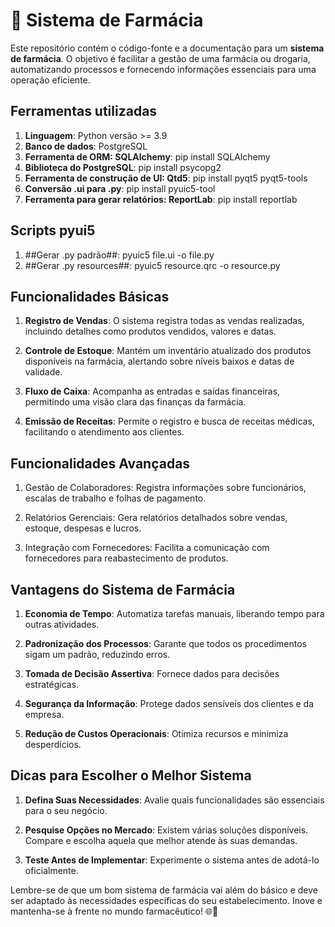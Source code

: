 # 💊 Sistema de Farmácia

Este repositório contém o código-fonte e a documentação para um **sistema de farmácia**. O objetivo é facilitar a gestão de uma farmácia ou drogaria, automatizando processos e fornecendo informações essenciais para uma operação eficiente.

## Ferramentas utilizadas

1. **Linguagem**: Python versão >= 3.9
2. **Banco de dados**: PostgreSQL
3. **Ferramenta de ORM: SQLAlchemy**: pip install SQLAlchemy
4. **Biblioteca do PostgreSQL**: pip install psycopg2
5. **Ferramenta de construção de UI: Qtd5**: pip install pyqt5 pyqt5-tools
6. **Conversão .ui para .py**: pip install pyuic5-tool
7. **Ferramenta para gerar relatórios: ReportLab**: pip install reportlab

## Scripts pyui5
1. ##Gerar .py padrão##: pyuic5 file.ui -o file.py 
2. ##Gerar .py resources##: pyuic5 resource.qrc -o resource.py 

## Funcionalidades Básicas

1. **Registro de Vendas**: O sistema registra todas as vendas realizadas, incluindo detalhes como produtos vendidos, valores e datas.

2. **Controle de Estoque**: Mantém um inventário atualizado dos produtos disponíveis na farmácia, alertando sobre níveis baixos e datas de validade.

3. **Fluxo de Caixa**: Acompanha as entradas e saídas financeiras, permitindo uma visão clara das finanças da farmácia.

4. **Emissão de Receitas**: Permite o registro e busca de receitas médicas, facilitando o atendimento aos clientes.

## Funcionalidades Avançadas

1. Gestão de Colaboradores: Registra informações sobre funcionários, escalas de trabalho e folhas de pagamento.

2. Relatórios Gerenciais: Gera relatórios detalhados sobre vendas, estoque, despesas e lucros.

3. Integração com Fornecedores: Facilita a comunicação com fornecedores para reabastecimento de produtos.

## Vantagens do Sistema de Farmácia

1. **Economia de Tempo**: Automatiza tarefas manuais, liberando tempo para outras atividades.

2. **Padronização dos Processos**: Garante que todos os procedimentos sigam um padrão, reduzindo erros.

3. **Tomada de Decisão Assertiva**: Fornece dados para decisões estratégicas.

4. **Segurança da Informação**: Protege dados sensíveis dos clientes e da empresa.

5. **Redução de Custos Operacionais**: Otimiza recursos e minimiza desperdícios.

## Dicas para Escolher o Melhor Sistema

1. **Defina Suas Necessidades**: Avalie quais funcionalidades são essenciais para o seu negócio.

2. **Pesquise Opções no Mercado**: Existem várias soluções disponíveis. Compare e escolha aquela que melhor atende às suas demandas.

3. **Teste Antes de Implementar**: Experimente o sistema antes de adotá-lo oficialmente.

Lembre-se de que um bom sistema de farmácia vai além do básico e deve ser adaptado às necessidades específicas do seu estabelecimento. Inove e mantenha-se à frente no mundo farmacêutico! 🌐💊
